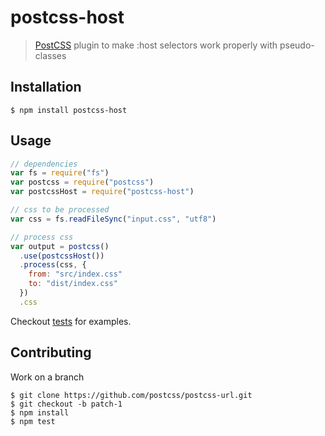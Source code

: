# postcss-host

> [PostCSS](https://github.com/postcss/postcss) plugin to make :host selectors work properly with pseudo-classes

## Installation

```console
$ npm install postcss-host
```

## Usage

```js
// dependencies
var fs = require("fs")
var postcss = require("postcss")
var postcssHost = require("postcss-host")

// css to be processed
var css = fs.readFileSync("input.css", "utf8")

// process css
var output = postcss()
  .use(postcssHost())
  .process(css, {
    from: "src/index.css"
    to: "dist/index.css"
  })
  .css
```

Checkout [tests](test) for examples.

## Contributing

Work on a branch

```console
$ git clone https://github.com/postcss/postcss-url.git
$ git checkout -b patch-1
$ npm install
$ npm test
```